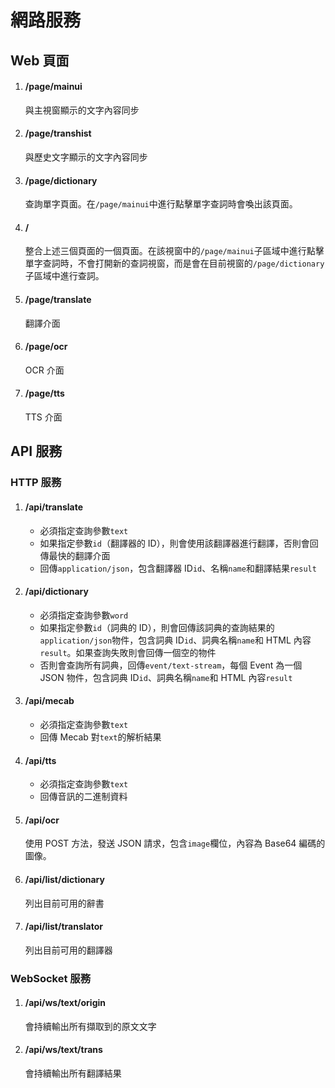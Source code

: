 # 網路服務

## Web 頁面

1. #### /page/mainui

    與主視窗顯示的文字內容同步

1. #### /page/transhist

    與歷史文字顯示的文字內容同步

1. #### /page/dictionary

    查詢單字頁面。在`/page/mainui`中進行點擊單字查詞時會喚出該頁面。

1. #### /

    整合上述三個頁面的一個頁面。在該視窗中的`/page/mainui`子區域中進行點擊單字查詞時，不會打開新的查詞視窗，而是會在目前視窗的`/page/dictionary`子區域中進行查詞。

1. #### /page/translate

    翻譯介面

1. #### /page/ocr

    OCR 介面

1. #### /page/tts

    TTS 介面

## API 服務

### HTTP 服務

1. #### /api/translate

    - 必須指定查詢參數`text`
    - 如果指定參數`id`（翻譯器的 ID），則會使用該翻譯器進行翻譯，否則會回傳最快的翻譯介面
    - 回傳`application/json`，包含翻譯器 ID`id`、名稱`name`和翻譯結果`result`

1. #### /api/dictionary

    - 必須指定查詢參數`word`
    - 如果指定參數`id`（詞典的 ID），則會回傳該詞典的查詢結果的`application/json`物件，包含詞典 ID`id`、詞典名稱`name`和 HTML 內容`result`。如果查詢失敗則會回傳一個空的物件
    - 否則會查詢所有詞典，回傳`event/text-stream`，每個 Event 為一個 JSON 物件，包含詞典 ID`id`、詞典名稱`name`和 HTML 內容`result`

1. #### /api/mecab

    - 必須指定查詢參數`text`
    - 回傳 Mecab 對`text`的解析結果

1. #### /api/tts

    - 必須指定查詢參數`text`
    - 回傳音訊的二進制資料

1. #### /api/ocr

    使用 POST 方法，發送 JSON 請求，包含`image`欄位，內容為 Base64 編碼的圖像。

1. #### /api/list/dictionary

    列出目前可用的辭書

1. #### /api/list/translator

    列出目前可用的翻譯器


### WebSocket 服務

1.  #### /api/ws/text/origin

    會持續輸出所有擷取到的原文文字

1.  #### /api/ws/text/trans

    會持續輸出所有翻譯結果
